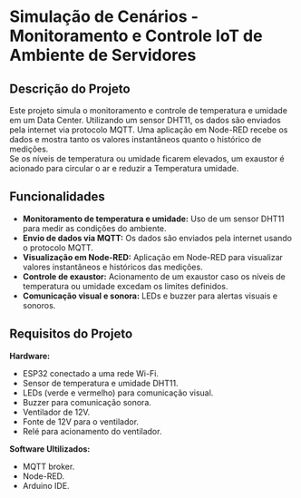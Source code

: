 # Simulação de Cenários - Monitoramento e Controle IoT de Ambiente de Servidores
## Descrição do Projeto

Este projeto simula o monitoramento e controle de temperatura e umidade em um Data Center. Utilizando um sensor DHT11, os dados são enviados pela internet via protocolo MQTT. Uma aplicação em Node-RED recebe os dados e mostra tanto os valores instantâneos quanto o histórico de medições.  
Se os níveis de temperatura ou umidade ficarem elevados, um exaustor é acionado para circular o ar e reduzir a Temperatura umidade.

## Funcionalidades

- **Monitoramento de temperatura e umidade:**   Uso de um sensor DHT11 para medir as condições do ambiente.
- **Envio de dados via MQTT:**   Os dados são enviados pela internet usando o protocolo MQTT.
- **Visualização em Node-RED:**   Aplicação em Node-RED para visualizar valores instantâneos e históricos das medições.
- **Controle de exaustor:**   Acionamento de um exaustor caso os níveis de temperatura ou umidade excedam os limites definidos.
- **Comunicação visual e sonora:**   LEDs e buzzer para alertas visuais e sonoros.

## Requisitos do Projeto

 **Hardware:**
 - ESP32 conectado a uma rede Wi-Fi.
 - Sensor de temperatura e umidade DHT11.
 - LEDs (verde e vermelho) para comunicação visual.
 - Buzzer para comunicação sonora.
 - Ventilador de 12V.
 - Fonte de 12V para o ventilador.
 - Relé para acionamento do ventilador.

 
 **Software Ultilizados:**
  - MQTT broker.
  - Node-RED.
  - Arduino IDE.
